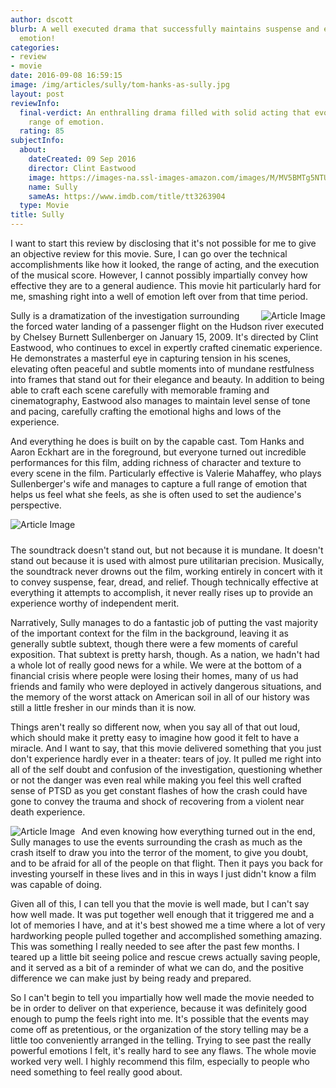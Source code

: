 ```yaml
---
author: dscott
blurb: A well executed drama that successfully maintains suspense and evokes real
  emotion!
categories:
- review
- movie
date: 2016-09-08 16:59:15
image: /img/articles/sully/tom-hanks-as-sully.jpg
layout: post
reviewInfo:
  final-verdict: An enthralling drama filled with solid acting that evokes the whole
    range of emotion.
  rating: 85
subjectInfo:
  about:
    dateCreated: 09 Sep 2016
    director: Clint Eastwood
    image: https://images-na.ssl-images-amazon.com/images/M/MV5BMTg5NTUwNDIyOV5BMl5BanBnXkFtZTgwMjI2OTc3OTE@._V1_SX300.jpg
    name: Sully
    sameAs: https://www.imdb.com/title/tt3263904
  type: Movie
title: Sully
---
```


I want to start this review by disclosing that it's not possible for me to give an objective review for this movie. Sure, I can go over the technical accomplishments like how it looked, the range of acting, and the execution of the musical score. However, I cannot possibly impartially convey how effective they are to a general audience. This movie hit particularly hard for me, smashing right into a well of emotion left over from that time period.

<img class="img-responsive" style="float:right;margin-left:10px;" src="https://img.eskimotv.net/img/articles/sully/sullenberger.jpg" alt="Article Image">

Sully is a dramatization of the investigation surrounding the forced water landing of a passenger flight on the Hudson river executed by Chelsey Burnett Sullenberger on January 15, 2009. It's directed by Clint Eastwood, who continues to excel in expertly crafted cinematic experience. He demonstrates a masterful eye in capturing tension in his scenes, elevating often peaceful and subtle moments into of mundane restfulness into frames that stand out for their elegance and beauty. In addition to being able to craft each scene carefully with memorable framing and cinematography, Eastwood also manages to maintain level sense of tone and pacing, carefully crafting the emotional highs and lows of the experience.

And everything he does is built on by the capable cast. Tom Hanks and Aaron Eckhart are in the foreground, but everyone turned out incredible performances for this film, adding richness of character and texture to every scene in the film. Particularly effective is Valerie Mahaffey, who plays Sullenberger's wife and manages to capture a full range of emotion that helps us feel what she feels, as she is often used to set the audience's perspective.

<img class="img-responsive" style="margin: 0 10px 10px 0px;" src="https://img.eskimotv.net/img/articles/sully/hanks-eastwood.jpg" alt="Article Image">

The soundtrack doesn't stand out, but not because it is mundane. It doesn't stand out because it is used with almost pure utilitarian precision. Musically, the soundtrack never drowns out the film, working entirely in concert with it to convey suspense, fear, dread, and relief. Though technically effective at everything it attempts to accomplish, it never really rises up to provide an experience worthy of independent merit.

Narratively, Sully manages to do a fantastic job of putting the vast majority of the important context for the film in the background, leaving it as generally subtle subtext, though there were a few moments of careful exposition. That subtext is pretty harsh, though. As a nation, we hadn't had a whole lot of really good news for a while. We were at the bottom of a financial crisis where people were losing their homes, many of us had friends and family who were deployed in actively dangerous situations, and the memory of the worst attack on American soil in all of our history was still a little fresher in our minds than it is now.

Things aren't really so different now, when you say all of that out loud, which should make it pretty easy to imagine how good it felt to have a miracle. And I want to say, that this movie delivered something that you just don't experience hardly ever in a theater: tears of joy. It pulled me right into all of the self doubt and confusion of the investigation, questioning whether or not the danger was even real while making you feel this well crafted sense of PTSD as you get constant flashes of how the crash could have gone to convey the trauma and shock of recovering from a violent near death experience.

<img class="img-responsive" style="float:left;margin-right:10px;" src="https://img.eskimotv.net/img/articles/sully/Valerie-Mahaffey.jpg" alt="Article Image">

And even knowing how everything turned out in the end, Sully manages to use the events surrounding the crash as much as the crash itself to draw you into the terror of the moment, to give you doubt, and to be afraid for all of the people on that flight. Then it pays you back for investing yourself in these lives and in this in ways I just didn't know a film was capable of doing.

Given all of this, I can tell you that the movie is well made, but I can't say how well made. It was put together well enough that it triggered me and a lot of memories I have, and at it's best showed me a time where a lot of very hardworking people pulled together and accomplished something amazing. This was something I really needed to see after the past few months. I teared up a little bit seeing police and rescue crews actually saving people, and it served as a bit of a reminder of what we can do, and the positive difference we can make just by being ready and prepared.

So I can't begin to tell you impartially how well made the movie needed to be in order to deliver on that experience, because it was definitely good enough to pump the feels right into me. It's possible that the events may come off as pretentious, or the organization of the story telling may be a little too conveniently arranged in the telling. Trying to see past the really powerful emotions I felt, it's really hard to see any flaws. The whole movie worked very well. I highly recommend this film, especially to people who need something to feel really good about.